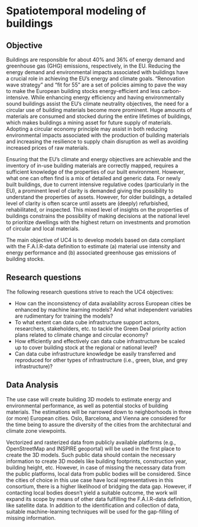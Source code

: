 Spatiotemporal modeling of buildings
==============================

## Objective
Buildings are responsible for about 40% and 36% of energy demand and greenhouse gas (GHG) emissions, respectively, in the EU. Reducing the energy demand and environmental impacts associated with buildings have a crucial role in achieving the EU’s energy and climate goals. “Renovation wave strategy” and “fit for 55” are a set of policies aiming to pave the way to make the European building stocks energy-efficient and less carbon-intensive. While enhancing energy efficiency and having environmentally sound buildings assist the EU’s climate neutrality objectives, the need for a circular use of building materials become more prominent. Huge amounts of materials are consumed and stocked during the entire lifetimes of buildings, which makes buildings a mining asset for future supply of materials. Adopting a circular economy principle may assist in both reducing environmental impacts associated with the production of building materials and increasing the resilience to supply chain disruption as well as avoiding increased prices of raw materials.

Ensuring that the EU’s climate and energy objectives are achievable and the inventory of in-use building materials are correctly mapped, requires a sufficient knowledge of the properties of our built environment. However, what one can often find is a mix of detailed and generic data. For newly built buildings, due to current intensive regulative codes (particularly in the EU), a prominent level of clarity is demanded giving the possibility to understand the properties of assets. However, for older buildings, a detailed level of clarity is often scarce until assets are (deeply) refurbished, rehabilitated, or inspected. This mixed level of insights on the properties of buildings constrains the possibility of making decisions at the national level to prioritize dwellings with the highest return on investments and promotion of circular and local materials.

The main objective of UC4 is to develop models based on data compliant with the F.A.I.R-data definition to estimate (a) material use intensity and energy performance and (b) associated greenhouse gas emissions of building stocks.

## Research questions
The following research questions strive to reach the UC4 objectives:

+ How can the inconsistency of data availability across European cities be enhanced by machine learning models? And what independent variables are rudimentary for training the models?
+ To what extent can data cube infrastructure support actors, researchers, stakeholders, etc. to tackle the Green Deal priority action plans related to climate change and circular economy?
+ How efficiently and effectively can data cube infrastructure be scaled up to cover building stock at the regional or national level?
+ Can data cube infrastructure knowledge be easily transferred and reproduced for other types of infrastructure (i.e., green, blue, and grey infrastructure)?

## Data Analysis
The use case will create building 3D models to estimate energy and environmental performance, as well as potential stocks of building materials. The estimations will be narrowed down to neighborhoods in three (or more) European cities. Oslo, Barcelona, and Vienna are considered for the time being to assure the diversity of the cities from the architectural and climate zone viewpoints.

Vectorized and rasterized data from publicly available platforms (e.g., OpenStreetMap and INSPIRE geoportal) will be used in the first place to create the 3D models. Such public data should contain the necessary information to create 3D models like building footprints, construction year, building height, etc. However, in case of missing the necessary data from the public platforms, local data from public bodies will be considered. Since the cities of choice in this use case have local representatives in this consortium, there is a higher likelihood of bridging the data gap. However, if contacting local bodies doesn’t yield a suitable outcome, the work will expand its scope by means of other data fulfilling the F.A.I.R-data definition, like satellite data. In addition to the identification and collection of data, suitable machine-learning techniques will be used for the gap-filling of missing information.




